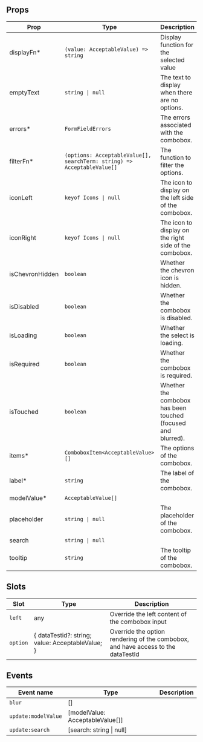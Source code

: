 <!-- This file is automatically generated, do not edit manually. -->

<script setup>
import FormMultiComboboxPlayground from './FormMultiComboboxPlayground.vue'
</script>

<FormMultiComboboxPlayground />

## Props

| Prop | Type | Description | Default |
| ---- | ---- | ----------- | ------- |
| displayFn* | `(value: AcceptableValue) => string` | Display function for the selected value |  |
| emptyText | `string \| null` | The text to display when there are no options. | `null` |
| errors* | `FormFieldErrors` | The errors associated with the combobox. |  |
| filterFn* | `(options: AcceptableValue[], searchTerm: string) => AcceptableValue[]` | The function to filter the options. |  |
| iconLeft | `keyof Icons \| null` | The icon to display on the left side of the combobox. |  |
| iconRight | `keyof Icons \| null` | The icon to display on the right side of the combobox. |  |
| isChevronHidden | `boolean` | Whether the chevron icon is hidden. |  |
| isDisabled | `boolean` | Whether the combobox is disabled. | `false` |
| isLoading | `boolean` | Whether the select is loading. | `false` |
| isRequired | `boolean` | Whether the combobox is required. | `false` |
| isTouched | `boolean` | Whether the combobox has been touched (focused and blurred). | `false` |
| items* | `ComboboxItem<AcceptableValue>[]` | The options of the combobox. |  |
| label* | `string` | The label of the combobox. |  |
| modelValue* | `AcceptableValue[]` |  |  |
| placeholder | `string \| null` | The placeholder of the combobox. | `null` |
| search | `string \| null` |  |  |
| tooltip | `string` | The tooltip of the combobox. |  |


## Slots

| Slot | Type | Description |
| --------- | ---- | ----------- |
| `left` | any | Override the left content of the combobox input |
| `option` | \{ dataTestid?: string; value: AcceptableValue; \} | Override the option rendering of the combobox, and have access to the dataTestId |


## Events

| Event name | Type | Description |
| ---------- | ---- | ----------- |
| `blur` | [] |  |
| `update:modelValue` | [modelValue: AcceptableValue[]] |  |
| `update:search` | [search: string \| null] |  |

